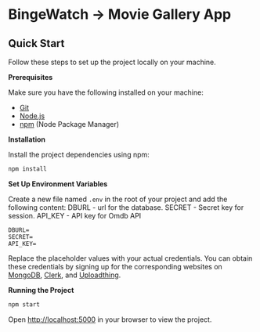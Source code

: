 
# BingeWatch -> Movie Gallery App

## <a name="quick-start"> Quick Start</a>

Follow these steps to set up the project locally on your machine.

**Prerequisites**

Make sure you have the following installed on your machine:

- [Git](https://git-scm.com/)
- [Node.js](https://nodejs.org/en)
- [npm](https://www.npmjs.com/) (Node Package Manager)



**Installation**

Install the project dependencies using npm:

```bash
npm install
```

**Set Up Environment Variables**

Create a new file named `.env` in the root of your project and add the following content:
DBURL - url for the database.
SECRET - Secret key for session.
API_KEY - API key for Omdb API
```env
DBURL=
SECRET=
API_KEY=
```

Replace the placeholder values with your actual credentials. You can obtain these credentials by signing up for the corresponding websites on [MongoDB](https://www.mongodb.com/), [Clerk](https://clerk.com/), and [Uploadthing](https://uploadthing.com/). 

**Running the Project**

```bash
npm start
```

Open [http://localhost:5000](http://localhost:5000) in your browser to view the project.
